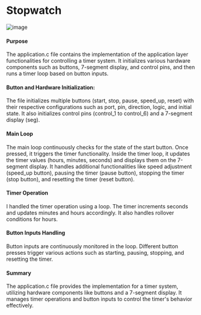 # Stopwatch
![image](https://github.com/Mazen-Omar/Stopwatch/assets/112568201/67e27d7a-6696-4225-97e9-de65d64bf05c)


#### Purpose
The application.c file contains the implementation of the application layer functionalities for controlling a timer system. It initializes various hardware components such as buttons, 7-segment display, and control pins, and then runs a timer loop based on button inputs.

#### Button and Hardware Initialization:
The file initializes multiple buttons (start, stop, pause, speed_up, reset) with their respective configurations such as port, pin, direction, logic, and initial state.
It also initializes control pins (control_1 to control_6) and a 7-segment display (seg).

#### Main Loop
The main loop continuously checks for the state of the start button. Once pressed, it triggers the timer functionality.
Inside the timer loop, it updates the timer values (hours, minutes, seconds) and displays them on the 7-segment display.
It handles additional functionalities like speed adjustment (speed_up button), pausing the timer (pause button), stopping the timer (stop button), and resetting the timer (reset button).

#### Timer Operation
I handled the timer operation using a loop. The timer increments seconds and updates minutes and hours accordingly. It also handles rollover conditions for hours.

#### Button Inputs Handling
Button inputs are continuously monitored in the loop. Different button presses trigger various actions such as starting, pausing, stopping, and resetting the timer.

#### Summary
The application.c file provides the implementation for a timer system, utilizing hardware components like buttons and a 7-segment display. It manages timer operations and button inputs to control the timer's behavior effectively.
